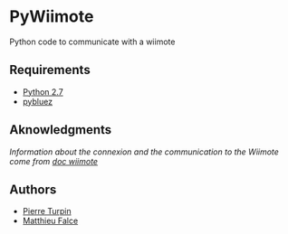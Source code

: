 PyWiimote
=========

Python code to communicate with a wiimote

## Requirements
- [Python 2.7][]
- [pybluez][]

## Aknowledgments
*Information about the connexion and the communication to the Wiimote come from [doc wiimote][]*

## Authors
- [Pierre Turpin][]
- [Matthieu Falce][]

[doc wiimote]: http://wiibrew.org/wiki/Wiimote
[Python 2.7]: http://www.python.org/download/releases/2.7
[pybluez]: https://code.google.com/p/pybluez/
[Pierre Turpin]: https://github.com/TurpIF
[Matthieu Falce]: #


